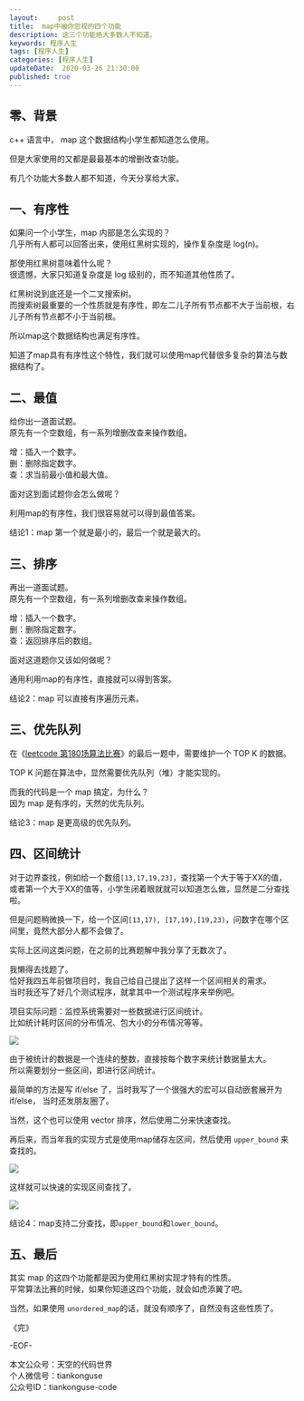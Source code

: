 ```yaml
---   
layout:     post  
title:  map中被你忽视的四个功能  
description: 这三个功能绝大多数人不知道。  
keywords: 程序人生  
tags: [程序人生]    
categories: [程序人生]  
updateDate:  2020-03-26 21:30:00  
published: true 
---  
```



## 零、背景  


c++ 语言中， map 这个数据结构小学生都知道怎么使用。  


但是大家使用的又都是最最基本的增删改查功能。  


有几个功能大多数人都不知道，今天分享给大家。  


## 一、有序性  


如果问一个小学生，map 内部是怎么实现的？  
几乎所有人都可以回答出来，使用红黑树实现的，操作复杂度是 log(n)。  


那使用红黑树意味着什么呢？  
很遗憾，大家只知道复杂度是 log 级别的，而不知道其他性质了。  


红黑树说到底还是一个二叉搜索树。  
而搜索树最重要的一个性质就是有序性，即左二儿子所有节点都不大于当前根，右儿子所有节点都不小于当前根。  


所以map这个数据结构也满足有序性。  


知道了map具有有序性这个特性，我们就可以使用map代替很多复杂的算法与数据结构了。  


## 二、最值  


给你出一道面试题。  
原先有一个空数组，有一系列增删改查来操作数组。  


增：插入一个数字。  
删：删除指定数字。  
查：求当前最小值和最大值。 


面对这到面试题你会怎么做呢？  


利用map的有序性，我们很容易就可以得到最值答案。  


结论1：map 第一个就是最小的，最后一个就是最大的。  


## 三、排序  


再出一道面试题。  
原先有一个空数组，有一系列增删改查来操作数组。  


增：插入一个数字。  
删：删除指定数字。  
查：返回排序后的数组。 


面对这道题你又该如何做呢？  


通用利用map的有序性，直接就可以得到答案。  


结论2：map 可以直接有序遍历元素。  


## 三、优先队列  


在《[leetcode 第180场算法比赛](https://mp.weixin.qq.com/s/MZvKTXlY2Y8SAStgD0MITA)》的最后一题中，需要维护一个 TOP K 的数据。  


TOP K 问题在算法中，显然需要优先队列（堆）才能实现的。  


而我的代码是一个 map 搞定，为什么？  
因为 map 是有序的，天然的优先队列。  


结论3：map 是更高级的优先队列。  


## 四、区间统计  


对于边界查找，例如给一个数组`[13,17,19,23]`，查找第一个大于等于XX的值，或者第一个大于XX的值等，小学生闭着眼就就可以知道怎么做，显然是二分查找啦。  


但是问题稍微换一下，给一个区间`[13,17), [17,19),[19,23)`，问数字在哪个区间里，竟然大部分人都不会做了。  


实际上区间这类问题，在之前的比赛题解中我分享了无数次了。  


我懒得去找题了。  
恰好我四五年前做项目时，我自己给自己提出了这样一个区间相关的需求。  
当时我还写了好几个测试程序，就拿其中一个测试程序来举例吧。  


项目实际问题：监控系统需要对一些数据进行区间统计。  
比如统计耗时区间的分布情况、包大小的分布情况等等。  


![](https://res2020.tiankonguse.com/images/2020/03/26/001.png)  


由于被统计的数据是一个连续的整数，直接按每个数字来统计数据量太大。  
所以需要划分一些区间，即进行区间统计。  


最简单的方法是写 if/else 了，当时我写了一个很强大的宏可以自动嵌套展开为  if/else， 当时还发朋友圈了。  


当然，这个也可以使用 vector 排序，然后使用二分来快速查找。  


再后来，而当年我的实现方式是使用map储存左区间，然后使用  `upper_bound` 来查找的。  


![](https://res2020.tiankonguse.com/images/2020/03/26/002.png)  


这样就可以快速的实现区间查找了。  


![](https://res2020.tiankonguse.com/images/2020/03/26/003.png)  



结论4：map支持二分查找，即`upper_bound`和`lower_bound`。  


## 五、最后  


其实 map 的这四个功能都是因为使用红黑树实现才特有的性质。  
平常算法比赛的时候，如果你知道这四个功能，就会如虎添翼了吧。  


当然，如果使用 `unordered_map`的话，就没有顺序了，自然没有这些性质了。  






《完》


-EOF-  



本文公众号：天空的代码世界  
个人微信号：tiankonguse  
公众号ID：tiankonguse-code  
  


